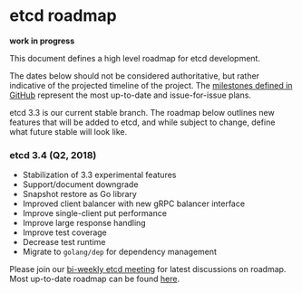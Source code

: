 # etcd roadmap

**work in progress**

This document defines a high level roadmap for etcd development.

The dates below should not be considered authoritative, but rather indicative of the projected timeline of the project. The [milestones defined in GitHub](https://go.etcd.io/etcd/milestones) represent the most up-to-date and issue-for-issue plans.

etcd 3.3 is our current stable branch. The roadmap below outlines new features that will be added to etcd, and while subject to change, define what future stable will look like.

### etcd 3.4 (Q2, 2018)

- Stabilization of 3.3 experimental features
- Support/document downgrade
- Snapshot restore as Go library
- Improved client balancer with new gRPC balancer interface
- Improve single-client put performance
- Improve large response handling
- Improve test coverage
- Decrease test runtime
- Migrate to `golang/dep` for dependency management

Please join our [bi-weekly etcd meeting](https://docs.google.com/document/d/1DbVXOHvd9scFsSmL2oNg4YGOHJdXqtx583DmeVWrB_M/edit) for latest discussions on roadmap. Most up-to-date roadmap can be found [here](https://docs.google.com/spreadsheets/d/1kT4xY_y1p3R8Xqp1wRDoImT7MjiepePnC14E-IACEfM/edit#gid=0).
